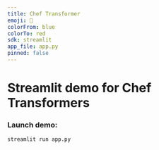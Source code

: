 ```yaml
---
title: Chef Transformer
emoji: 🍲
colorFrom: blue
colorTo: red
sdk: streamlit
app_file: app.py
pinned: false
---
```


# Streamlit demo for Chef Transformers


### Launch demo:
```
streamlit run app.py
```